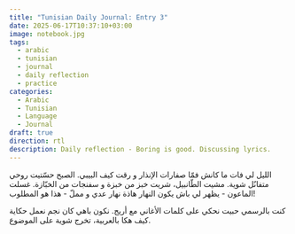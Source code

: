 ```yaml
---
title: "Tunisian Daily Journal: Entry 3"
date: 2025-06-17T10:37:10+03:00
image: notebook.jpg
tags:
  - arabic
  - tunisian
  - journal
  - daily reflection
  - practice
categories:
  - Arabic
  - Tunisian
  - Language
  - Journal
draft: true
direction: rtl
description: Daily reflection - Boring is good. Discussing lyrics.
---
```


الليل لي فات ما كانش فمّا صفارات الإنذار و رقت كيف البيبي. الصبح حسّتيت روحي متفاىٌل شوية.  مشيت الطّانبيل، شريت خبز من خبزة و سفنجات من الخبّازة.  غسلت الماعون - يظهر لي باش يكون النهار هاذة نهار عدي و مملّ - هذا هو المطلوب!

كنت بالرسمي حبيت نحكي على كلمات الأغاني مع أريج. نكون باهي كان نجم نعمل حكاية كيف هكا بالعربية، تخرج شوية على الموضوع.
